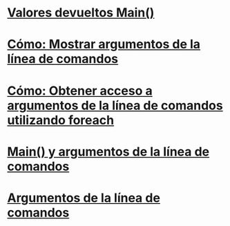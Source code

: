 # [Valores devueltos Main()](main-return-values.md)
# [Cómo: Mostrar argumentos de la línea de comandos](how-to-display-command-line-arguments.md)
# [Cómo: Obtener acceso a argumentos de la línea de comandos utilizando foreach](how-to-access-command-line-arguments-using-foreach.md)
# [Main() y argumentos de la línea de comandos](main-and-command-line-arguments.md)
# [Argumentos de la línea de comandos](command-line-arguments.md)
